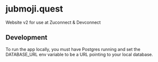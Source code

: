 # jubmoji.quest

Website v2 for use at Zuconnect &amp; Devconnect

## Development

To run the app locally, you must have Postgres running and set the DATABASE_URL env variable to be a URL pointing to your local database.
